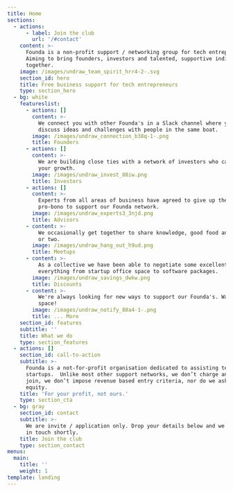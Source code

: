 ```yaml
---
title: Home
sections:
  - actions:
      - label: Join the club
        url: '/#contact'
    content: >-
      Founda is a non-profit support / networking group for tech entrepreneurs.
      Aiming to bring founders, investors and talented, supportive individuals
      together.
    image: /images/undraw_team_spirit_hrr4-2-.svg
    section_id: hero
    title: Free business support for tech entrepreneurs
    type: section_hero
  - bg: white
    featureslist:
      - actions: []
        content: >-
          We connect you with other Founda's in a Slack channel where you can
          discuss ideas and challenges with people in the same boat.
        image: /images/undraw_connection_b38q-1-.png
        title: Founders
      - actions: []
        content: >-
          We are building close ties with a network of investors who can fuel
          your growth.
        image: /images/undraw_invest_88iw.png
        title: Investors
      - actions: []
        content: >-
          Experts from all areas of business have agreed to give up their time,
          pro-bono to support our Founda network.
        image: /images/undraw_experts3_3njd.png
        title: Advisors
      - content: >-
          We occasionally get together to share knowledge, good food and a beer
          or two.
        image: /images/undraw_hang_out_h9ud.png
        title: Meetups
      - content: >-
          As a collective we have been able to negotiate some excellent deals on
          everything from startup office space to software packages.
        image: /images/undraw_savings_dwkw.png
        title: Discounts
      - content: >-
          We're always looking for new ways to support our Founda's. Watch this
          space!
        image: /images/undraw_notify_88a4-1-.png
        title: ... More
    section_id: features
    subtitle: ''
    title: What we do
    type: section_features
  - actions: []
    section_id: call-to-action
    subtitle: >-
      Founda is a not-for-profit organisation dedicated to assisting tech
      startups.  Unlike most other support networks, we don’t charge anything to
      join, we don’t impose revenue based entry criteria, nor do we ask for
      equity.
    title: 'For your profit, not ours.'
    type: section_cta
  - bg: gray
    section_id: contact
    subtitle: >-
      We are invite / application only. Drop your details below and we will be
      in touch shortly.
    title: Join the club
    type: section_contact
menus:
  main:
    title: ''
    weight: 1
template: landing
---
```


